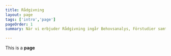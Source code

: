 ```yaml
---
title: Rådgivning
layout: page
tags: ['intro','page']
pageOrder: 1
summary: När vi erbjuder Rådgivning ingår Behovsanalys, Förstudier samt Entreprenörsrådgivning i erbjudandet.

---
```

This is a **page**